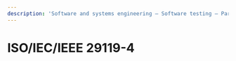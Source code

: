 ```yaml
---
description: 'Software and systems engineering — Software testing — Part 4:  Test techniques'
---
```


# ISO/IEC/IEEE 29119-4

